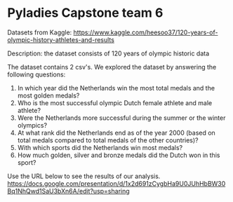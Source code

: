 # Pyladies Capstone team 6

Datasets from Kaggle: https://www.kaggle.com/heesoo37/120-years-of-olympic-history-athletes-and-results

Description: the dataset consists of 120 years of olympic historic data

The dataset contains 2 csv's.
We explored the dataset by answering the following questions:

1. In which year did the Netherlands win the most total medals and the most golden medals?
2. Who is the most successful olympic Dutch female athlete and male athlete?
3. Were the Netherlands more successful during the summer or the winter olympics?
4. At what rank did the Netherlands end as of the year 2000 (based on total medals compared to total medals of the other countries)?
5. With which sports did the Netherlands win most medals?
6. How much golden, silver and bronze medals did the Dutch won in this sport?

Use the URL below to see the results of our analysis.
https://docs.google.com/presentation/d/1x2d691zCygbHa9U0JUhHbBW30Bq1NhQwd1SaU3bXn6A/edit?usp=sharing
